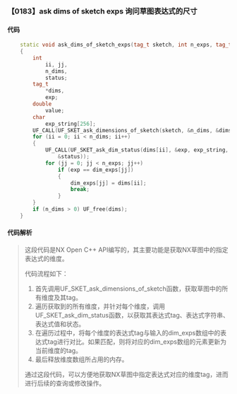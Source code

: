### 【0183】ask dims of sketch exps 询问草图表达式的尺寸

#### 代码

```cpp
    static void ask_dims_of_sketch_exps(tag_t sketch, int n_exps, tag_t *dim_exps)  
    {  
        int  
            ii, jj,  
            n_dims,  
            status;  
        tag_t  
            *dims,  
            exp;  
        double  
            value;  
        char  
            exp_string[256];  
        UF_CALL(UF_SKET_ask_dimensions_of_sketch(sketch, &n_dims, &dims));  
        for (ii = 0; ii < n_dims; ii++)  
        {  
            UF_CALL(UF_SKET_ask_dim_status(dims[ii], &exp, exp_string, &value,  
                &status));  
            for (jj = 0; jj < n_exps; jj++)  
                if (exp == dim_exps[jj])  
                {  
                    dim_exps[jj] = dims[ii];  
                    break;  
                }  
        }  
        if (n_dims > 0) UF_free(dims);  
    }

```

#### 代码解析

> 这段代码是NX Open C++ API编写的，其主要功能是获取NX草图中的指定表达式的维度。
>
> 代码流程如下：
>
> 1. 首先调用UF_SKET_ask_dimensions_of_sketch函数，获取草图中的所有维度及其tag。
> 2. 遍历获取到的所有维度，并针对每个维度，调用UF_SKET_ask_dim_status函数，以获取其表达式tag、表达式字符串、表达式值和状态。
> 3. 在遍历过程中，将每个维度的表达式tag与输入的dim_exps数组中的表达式tag进行对比。如果匹配，则将对应的dim_exps数组的元素更新为当前维度的tag。
> 4. 最后释放维度数组所占用的内存。
>
> 通过这段代码，可以方便地获取NX草图中指定表达式对应的维度tag，进而进行后续的查询或修改操作。
>

